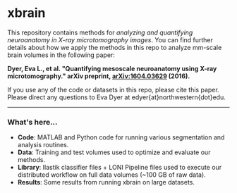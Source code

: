 # xbrain 

This repository contains methods for _analyzing and quantifying neuroanatomy in X-ray microtomography images_. You can find further details about how we apply the methods in this repo to analyze mm-scale brain volumes in the following paper:

__Dyer, Eva L., et al. "Quantifying mesoscale neuroanatomy using X-ray microtomography." arXiv preprint, [arXiv:1604.03629](https://arxiv.org/abs/1604.03629) (2016).__

If you use any of the code or datasets in this repo, please cite this paper. 
Please direct any questions to Eva Dyer at edyer{at}northwestern{dot}edu.
***

### What's here... ###

* __Code__: MATLAB and Python code for running various segmentation and analysis routines.
* __Data__: Training and test volumes used to optimize and evaluate our methods.
* __Library__: Ilastik classifier files + LONI Pipeline files used to execute our distributed workflow on full data volumes (~100 GB of raw data).
* __Results__: Some results from running xbrain on large datasets.
